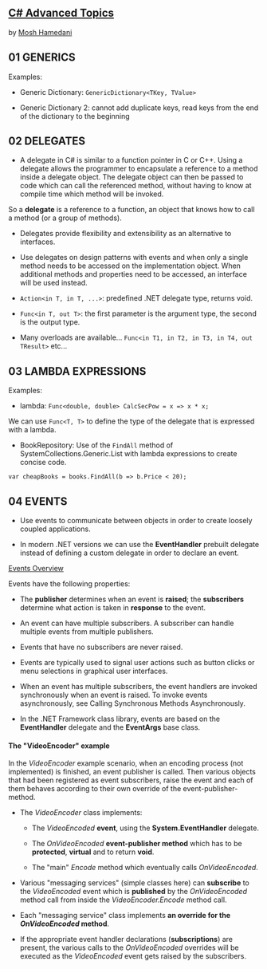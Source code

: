 ## [C# Advanced Topics](https://www.udemy.com/csharp-advanced/)

by [Mosh Hamedani](https://programmingwithmosh.com/)


## 01 GENERICS

Examples:

* Generic Dictionary: `GenericDictionary<TKey, TValue>`

* Generic Dictionary 2: cannot add duplicate keys, read keys from the end of the dictionary to the beginning


## 02 DELEGATES

* A delegate in C# is similar to a function pointer in C or C++. Using a delegate allows the programmer to encapsulate a reference to a method inside a delegate object. The delegate object can then be passed to code which can call the referenced method, without having to know at compile time which method will be invoked.

So a **delegate** is a reference to a function, an object that knows how to call a method (or a group of methods).

* Delegates provide flexibility and extensibility as an alternative to interfaces.

* Use delegates on design patterns with events and when only a single method needs to be accessed on the implementation object. When additional methods and properties need to be accessed, an interface will be used instead.

* `Action<in T, in T, ...>`: predefined .NET delegate type, returns void.

* `Func<in T, out T>`: the first parameter is the argument type, the second is the output type.

* Many overloads are available...  `Func<in T1, in T2, in T3, in T4, out TResult>` etc...


## 03 LAMBDA EXPRESSIONS

Examples:

* lambda: `Func<double, double> CalcSecPow = x => x * x;`

We can use `Func<T, T>` to define the type of the delegate that is expressed with a lambda.

* BookRepository: Use of the `FindAll` method of SystemCollections.Generic.List<T> with lambda expressions to create concise code.

```
var cheapBooks = books.FindAll(b => b.Price < 20);
```


## 04 EVENTS

* Use events to communicate between objects in order to create loosely coupled applications.

* In modern .NET versions we can use the **EventHandler** prebuilt delegate instead of defining a custom delegate in order to declare an event.


[Events Overview](https://docs.microsoft.com/en-us/dotnet/csharp/programming-guide/events/#events-overview)

Events have the following properties:

- The **publisher** determines when an event is **raised**; the **subscribers** determine what action is taken in **response** to the event.

- An event can have multiple subscribers. A subscriber can handle multiple events from multiple publishers.

- Events that have no subscribers are never raised.

- Events are typically used to signal user actions such as button clicks or menu selections in graphical user interfaces.

- When an event has multiple subscribers, the event handlers are invoked synchronously when an event is raised. To invoke events asynchronously, see Calling Synchronous Methods Asynchronously.

- In the .NET Framework class library, events are based on the **EventHandler** delegate and the **EventArgs** base class.





#### The "VideoEncoder" example

In the *VideoEncoder* example scenario, when an encoding process (not implemented) is finished, an event publisher is called.
Then various objects that had been registered as event subscribers, raise the event and each of them behaves according to their own override of the event-publisher-method.


* The *VideoEncoder* class implements:

  * The *VideoEncoded* **event**, using the **System.EventHandler<TEventArgs>** delegate.

  * The *OnVideoEncoded* **event-publisher method** which has to be **protected**, **virtual** and to return **void**.

  * The "main" *Encode* method which eventually calls *OnVideoEncoded*.


* Various "messaging services" (simple classes here) can **subscribe** to the *VideoEncoded* event which is **published** by the *OnVideoEncoded* method call from inside the *VideoEncoder.Encode* method call.

* Each "messaging service" class implements **an override for the *OnVideoEncoded* method**.

* If the appropriate event handler declarations (**subscriptions**) are present, the various calls to the *OnVideoEncoded* overrides will be executed as the *VideoEncoded* event gets raised by the subscribers.
